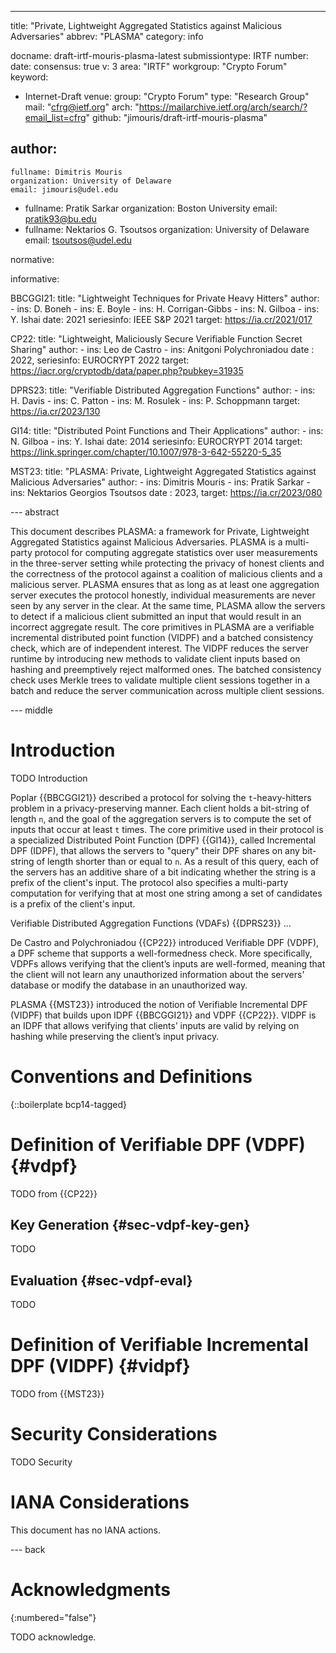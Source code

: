 ---
title: "Private, Lightweight Aggregated Statistics against Malicious Adversaries"
abbrev: "PLASMA"
category: info

docname: draft-irtf-mouris-plasma-latest
submissiontype: IRTF
number:
date:
consensus: true
v: 3
area: "IRTF"
workgroup: "Crypto Forum"
keyword:
  - Internet-Draft
venue:
  group: "Crypto Forum"
  type: "Research Group"
  mail: "cfrg@ietf.org"
  arch: "https://mailarchive.ietf.org/arch/search/?email_list=cfrg"
  github: "jimouris/draft-irtf-mouris-plasma"
<!--   latest: https://example.com/LATEST -->

author:
 -
    fullname: Dimitris Mouris
    organization: University of Delaware
    email: jimouris@udel.edu
 -
    fullname: Pratik Sarkar
    organization: Boston University
    email: pratik93@bu.edu
 -
    fullname: Nektarios G. Tsoutsos
    organization: University of Delaware
    email: tsoutsos@udel.edu

normative:

informative:

  BBCGGI21:
    title: "Lightweight Techniques for Private Heavy Hitters"
    author:
      - ins: D. Boneh
      - ins: E. Boyle
      - ins: H. Corrigan-Gibbs
      - ins: N. Gilboa
      - ins: Y. Ishai
    date: 2021
    seriesinfo: IEEE S&P 2021
    target: https://ia.cr/2021/017

  CP22:
    title: "Lightweight, Maliciously Secure Verifiable Function Secret Sharing"
    author:
      - ins: Leo de Castro
      - ins: Anitgoni Polychroniadou
    date : 2022,
    seriesinfo: EUROCRYPT 2022
    target: https://iacr.org/cryptodb/data/paper.php?pubkey=31935

  DPRS23:
    title: "Verifiable Distributed Aggregation Functions"
    author:
      - ins: H. Davis
      - ins: C. Patton
      - ins: M. Rosulek
      - ins: P. Schoppmann
    target: https://ia.cr/2023/130

  GI14:
    title: "Distributed Point Functions and Their Applications"
    author:
      - ins: N. Gilboa
      - ins: Y. Ishai
    date: 2014
    seriesinfo: EUROCRYPT 2014
    target: https://link.springer.com/chapter/10.1007/978-3-642-55220-5_35

  MST23:
    title: "PLASMA: Private, Lightweight Aggregated Statistics against Malicious Adversaries"
    author:
      - ins: Dimitris Mouris
      - ins: Pratik Sarkar
      - ins: Nektarios Georgios Tsoutsos
    date : 2023,
    target: https://ia.cr/2023/080

--- abstract

This document describes PLASMA: a framework for Private, Lightweight Aggregated Statistics against Malicious Adversaries. PLASMA is a multi-party protocol for computing aggregate statistics over user measurements in the three-server setting while protecting the privacy of honest clients and the correctness of the protocol against a coalition of malicious clients and a malicious server. PLASMA ensures that as long as at least one aggregation server executes the protocol honestly, individual measurements are never seen by any server in the clear. At the same time, PLASMA allow the servers to detect if a malicious client submitted an input that would result in an incorrect aggregate result. The core primitives in PLASMA are a verifiable incremental distributed point function (VIDPF) and a batched consistency check, which are of independent interest. The VIDPF reduces the server runtime by introducing new methods to validate client inputs based on hashing and preemptively reject malformed ones. The batched consistency check uses Merkle trees to validate multiple client sessions together in a batch and reduce the server communication across multiple client sessions.

--- middle

# Introduction

TODO Introduction

Poplar {{BBCGGI21}} described a protocol for solving the `t`-heavy-hitters problem in a privacy-preserving manner.
Each client holds a bit-string of length `n`, and the goal of the aggregation servers is to compute the set of inputs that occur at least `t` times.
The core primitive used in their protocol is a specialized Distributed Point Function (DPF) {{GI14}}, called Incremental DPF (IDPF), that allows the servers to "query" their DPF shares on any bit-string of length shorter than or equal to `n`.
As a result of this query, each of the servers has an additive share of a bit indicating whether the string is a prefix of the client's input. The protocol also specifies a multi-party computation for verifying that at most one string among a set of candidates is a prefix of the client's input.


Verifiable Distributed Aggregation Functions (VDAFs) {{DPRS23}} ...


De Castro and Polychroniadou {{CP22}} introduced Verifiable DPF (VDPF), a DPF scheme that supports a well-formedness check.
More specifically, VDPFs allows verifying that the client’s inputs are well-formed, meaning that the client will not learn any unauthorized information about the servers' database or modify the database in an unauthorized way.


PLASMA {{MST23}} introduced the notion of Verifiable Incremental DPF (VIDPF) that builds upon IDPF {{BBCGGI21}} and VDPF {{CP22}}.
VIDPF is an IDPF that allows verifying that clients’ inputs are valid by relying on hashing while preserving the client’s input privacy.



# Conventions and Definitions

{::boilerplate bcp14-tagged}


# Definition of Verifiable DPF (VDPF) {#vdpf}

TODO from {{CP22}}

## Key Generation  {#sec-vdpf-key-gen}

TODO

## Evaluation  {#sec-vdpf-eval}

TODO

# Definition of Verifiable Incremental DPF (VIDPF) {#vidpf}

TODO from {{MST23}}

# Security Considerations

TODO Security


# IANA Considerations

This document has no IANA actions.


--- back

# Acknowledgments
{:numbered="false"}

TODO acknowledge.
